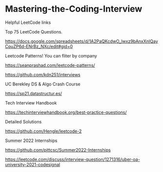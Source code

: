 # Mastering-the-Coding-Interview

Helpful LeetCode links

Top 75 LeetCode Questions.

https://docs.google.com/spreadsheets/d/1A2PaQKcdwO_lwxz9bAnxXnIQayCouZP6d-ENrBz_NXc/edit#gid=0



Leetcode Patterns! You can fliter by company

https://seanprashad.com/leetcode-patterns/


https://github.com/kdn251/interviews

UC Berekley DS & Algo Crash Course

https://sp21.datastructur.es/

Tech Interview Handbook

https://techinterviewhandbook.org/best-practice-questions/

Detailed Solutions

https://github.com/Hengle/leetcode-2

Summer 2022 Internships

https://github.com/pittcsc/Summer2022-Internships


https://leetcode.com/discuss/interview-question/1271316/uber-oa-university-2021-codesignal

